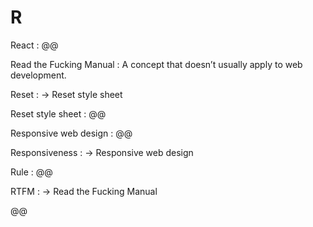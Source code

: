 # R

React
: @@

Read the Fucking Manual
: A concept that doesn’t usually apply to web development.

Reset
: → Reset style sheet

Reset style sheet
: @@

Responsive web design
: @@

Responsiveness
: → Responsive web design

Rule
: @@

RTFM
: → Read the Fucking Manual

@@